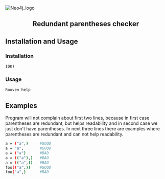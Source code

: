 ![Neo4j_logo](https://dist.neo4j.com/wp-content/uploads/20210423072428/neo4j-logo-2020-1.svg)

<h2 align="center"> Redundant parentheses checker</h2>

## Installation and Usage

### Installation

`IDK)`

### Usage

`Rouven help`

## Examples

Program will not complain about first two lines, because in first case 
parentheses are redundant, but helps readability and in second case we just 
don't have parentheses. In next three lines there are examples where 
parentheses are redundant and can not help readability.
```sh
a = ("a",)     #GOOD
a = "a",       #GOOD
a = ("a")      #BAD
a = (("a"),)   #BAD
a = (("a",))   #BAD
foo(("a",))    #GOOD
foo("a",)      #BAD
```
